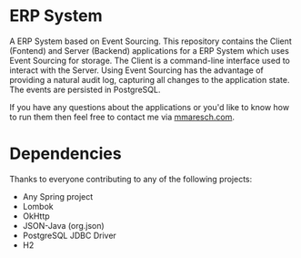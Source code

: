 # ERP System
A ERP System based on Event Sourcing. This repository contains the Client (Fontend) and Server (Backend) applications for a ERP System which uses Event Sourcing for storage. The Client is a command-line interface used to interact with the Server. Using Event Sourcing has the advantage of providing a natural audit log, capturing all changes to the application state. The events are persisted in PostgreSQL. 

If you have any questions about the applications or you'd like to know how to run them then feel free to contact me via [mmaresch.com](http://mmaresch.com).

# Dependencies
Thanks to everyone contributing to any of the following projects:
- Any Spring project
- Lombok
- OkHttp
- JSON-Java (org.json)
- PostgreSQL JDBC Driver
- H2
